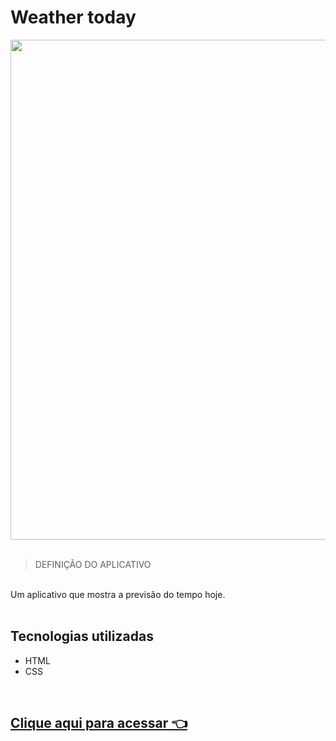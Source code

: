 # Weather today
<div align="center">
<img src="" width="800px"
</div>
<br>
<br>

<div align="left">

> DEFINIÇÃO DO APLICATIVO
<br>
Um aplicativo que mostra a previsão do tempo hoje.
<br>
<br>

## Tecnologias utilizadas

- HTML
- CSS

<br>

## [Clique aqui para acessar 👈]()


</div>
